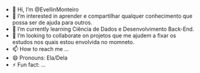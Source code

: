 - 👋 Hi, I’m @EvellinMonteiro
- 👀 I’m interested in aprender e compartilhar qualquer conhecimento que possa ser de ajuda para outros.
- 🌱 I’m currently learning Ciência de Dados e Desenvolvimento Back-End.
- 💞️ I’m looking to collaborate on projetos que me ajudem a fixar os estudos nos quais estou envolvida no momneto.
- 📫 How to reach me ...
- 😄 Pronouns: Ela/Dela
- ⚡ Fun fact: ...

<!---
EvellinMonteiro/EvellinMonteiro is a ✨ special ✨ repository because its `README.md` (this file) appears on your GitHub profile.
You can click the Preview link to take a look at your changes.
--->

